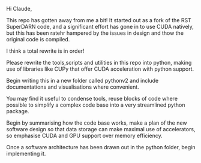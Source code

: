 Hi Claude, 

This repo has gotten away from me a bit! It started out as a fork of the RST SuperDARN code, and a significant effort has gone in to use CUDA natively, but this has been ratehr hampered by the issues in design and thow the original code is compiled. 

I think a total rewrite is in order! 

Please rewrite the tools,scripts and utilities in this repo into python, making use of libraries like CUPy that offer CUDA acceleration with python support.

Begin writing this in a new folder called pythonv2 and include documentations and visualisations  where convenient. 

You may find it useful to condense tools, reuse blocks of code where possible to simplify a complex code base into a very streamlined python package.

Begin by summarising how the code base works, make a plan of the new software design so that data storage can make maximal use of accelerators, so emphasise CUDA and GPU support over memory efficiency. 

Once a software architecture has been drawn out in the python folder, begin implementing it. 
